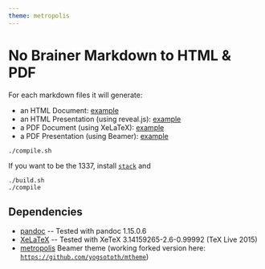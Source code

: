 ```yaml
---
theme: metropolis
---
```

# No Brainer Markdown to HTML & PDF

For each markdown files it will generate:

- an HTML Document: [example](https://yogsototh.github.io/mkdocs/druid/druid.html)
- an HTML Presentation (using reveal.js): [example](https://yogsototh.github.com/mkdocs/druid/druid.reveal.html)
- a PDF Document (using XeLaTeX): [example](https://yogsototh.github.io/mkdocs/druid/druid.pdf)
- a PDF Presentation (using Beamer): [example](https://yogsototh.github.io/mkdocs/druid/druid.beamer.pdf)

~~~
./compile.sh
~~~

If you want to be the 1337, install [`stack`](http://haskellstack.org)
and

~~~
./build.sh
./compile
~~~

## Dependencies

- [pandoc](http://pandoc.org) -- Tested with pandoc 1.15.0.6
- [XeLaTeX](http://xelatex.org) -- Tested with XeTeX 3.14159265-2.6-0.99992 (TeX Live 2015)
- [metropolis](https://github.com/matze/mtheme)
  Beamer theme (working forked version here:
  [`https://github.com/yogsototh/mtheme`](https://github.com/yogsototh/mtheme))
